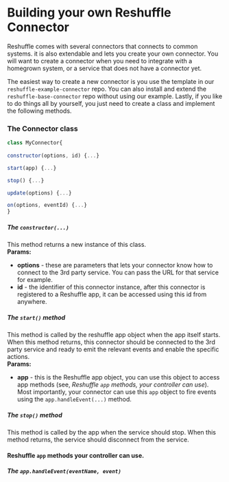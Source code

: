 # Building your own Reshuffle Connector 
Reshuffle comes with several connectors that connects to common systems. 
it is also extendable and lets you create your own connector. 
You will want to create a connector when you need to integrate with a homegrown system, or a service that does not have a connector yet.

The easiest way to create a new connector is you use the template in our `reshuffle-example-connector` repo.
You can also install and extend the `reshuffle-base-connector` repo without using our example. 
Lastly, if you like to do things all by yourself, you just need to create a class and implement the following methods. 

### The Connector class
```js
class MyConnector{
    
constructor(options, id) {...}

start(app) {...}

stop() {...}

update(options) {...}

on(options, eventId) {...}
}
```

##### The `constructor(...)`
This method returns a new instance of this class.  
**Params:**
* **options** - these are parameters that lets your connector know how to connect to the 3rd party service. You can pass the URL for that service for example.
* **id** - the identifier of this connector instance, after this connector is registered to a Reshuffle app, it can be accessed using this id from anywhere.

##### The `start()` method
This method is called by the reshuffle app object when the app itself starts. 
When this method returns, this connector should be connected to the 3rd party service and ready to emit the relevant events and enable the specific actions.     
**Params:**
* **app** - this is the Reshuffle app object, you can use this object to access app methods (see, _Reshuffle `app` methods, your controller can use_). Most importantly, your connector can use this `app` object to fire events using the `app.handleEvent(...)` method. 

##### The `stop()` method
This method is called by the app when the service should stop. When this method returns, the service should disconnect from the service.


#### Reshuffle `app` methods your controller can use. 

##### The `app.handleEvent(eventName, event)`

